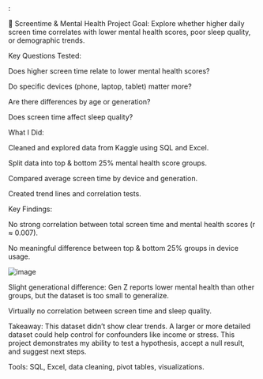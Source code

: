 :

📄 Screentime & Mental Health Project
Goal:
Explore whether higher daily screen time correlates with lower mental health scores, poor sleep quality, or demographic trends.

Key Questions Tested:

Does higher screen time relate to lower mental health scores?

Do specific devices (phone, laptop, tablet) matter more?

Are there differences by age or generation?

Does screen time affect sleep quality?

What I Did:

Cleaned and explored data from Kaggle using SQL and Excel.

Split data into top & bottom 25% mental health score groups.

Compared average screen time by device and generation.

Created trend lines and correlation tests.

Key Findings:

No strong correlation between total screen time and mental health scores (r ≈ 0.007).

No meaningful difference between top & bottom 25% groups in device usage.

![image](https://github.com/user-attachments/assets/448b8ad0-88c6-4720-a131-bb7afcc105fd)



Slight generational difference: Gen Z reports lower mental health than other groups, but the dataset is too small to generalize.

Virtually no correlation between screen time and sleep quality.

Takeaway:
This dataset didn’t show clear trends. A larger or more detailed dataset could help control for confounders like income or stress. This project demonstrates my ability to test a hypothesis, accept a null result, and suggest next steps.

Tools: SQL, Excel, data cleaning, pivot tables, visualizations.

